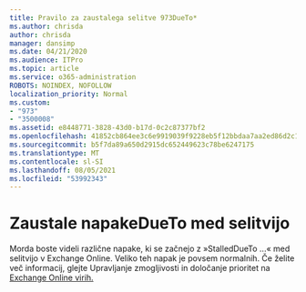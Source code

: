 ```yaml
---
title: Pravilo za zaustalega selitve 973DueTo*
ms.author: chrisda
author: chrisda
manager: dansimp
ms.date: 04/21/2020
ms.audience: ITPro
ms.topic: article
ms.service: o365-administration
ROBOTS: NOINDEX, NOFOLLOW
localization_priority: Normal
ms.custom:
- "973"
- "3500008"
ms.assetid: e8448771-3828-43d0-b17d-0c2c87377bf2
ms.openlocfilehash: 41852cb864ee3c6e9919039f9228eb5f12bbdaa7aa2ed86d2c1b654bd84c65c9
ms.sourcegitcommit: b5f7da89a650d2915dc652449623c78be6247175
ms.translationtype: MT
ms.contentlocale: sl-SI
ms.lasthandoff: 08/05/2021
ms.locfileid: "53992343"
---
```

# <a name="stalleddueto-errors-during-migration"></a>Zaustale napakeDueTo med selitvijo

Morda boste videli različne napake, ki se začnejo z »StalledDueTo ...« med selitvijo v Exchange Online. Veliko teh napak je povsem normalnih. Če želite več informacij, glejte Upravljanje zmogljivosti in določanje prioritet na [Exchange Online virih.](https://techcommunity.microsoft.com/t5/exchange-team-blog/resource-based-throttling-and-prioritization-in-exchange-online/ba-p/608020)
